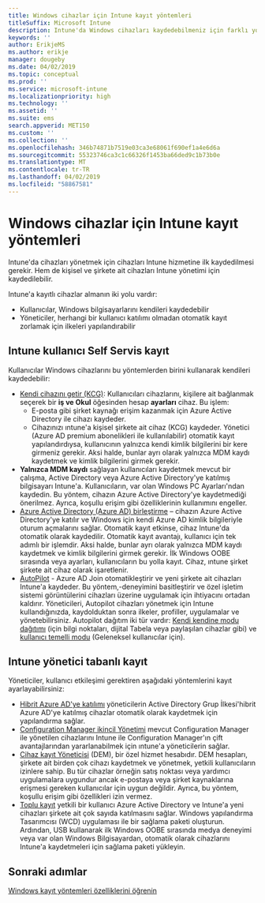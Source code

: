 ```yaml
---
title: Windows cihazlar için Intune kayıt yöntemleri
titleSuffix: Microsoft Intune
description: Intune'da Windows cihazları kaydedebilmeniz için farklı yollarını öğrenin
keywords: ''
author: ErikjeMS
ms.author: erikje
manager: dougeby
ms.date: 04/02/2019
ms.topic: conceptual
ms.prod: ''
ms.service: microsoft-intune
ms.localizationpriority: high
ms.technology: ''
ms.assetid: ''
ms.suite: ems
search.appverid: MET150
ms.custom: ''
ms.collection: ''
ms.openlocfilehash: 346b74871b7519e03ca3e68061f690ef1a4e6d6a
ms.sourcegitcommit: 55323746ca3c1c66326f1453ba66ded9c1b73b0e
ms.translationtype: MT
ms.contentlocale: tr-TR
ms.lasthandoff: 04/02/2019
ms.locfileid: "58867581"
---
```

# <a name="intune-enrollment-methods-for-windows-devices"></a>Windows cihazlar için Intune kayıt yöntemleri

Intune'da cihazları yönetmek için cihazları Intune hizmetine ilk kaydedilmesi gerekir. Hem de kişisel ve şirkete ait cihazları Intune yönetimi için kaydedilebilir. 

Intune'a kayıtlı cihazlar almanın iki yolu vardır:
- Kullanıcılar, Windows bilgisayarlarını kendileri kaydedebilir 
- Yöneticiler, herhangi bir kullanıcı katılımı olmadan otomatik kayıt zorlamak için ilkeleri yapılandırabilir

## <a name="user-self-enrollment-in-intune"></a>Intune kullanıcı Self Servis kayıt

Kullanıcılar Windows cihazlarını bu yöntemlerden birini kullanarak kendileri kaydedebilir:

- [Kendi cihazını getir (KCG)](https://docs.microsoft.com/intune-user-help/enroll-windows-10-device): Kullanıcıları cihazlarını, kişilere ait bağlanmak seçerek bir **iş ve Okul** öğesinden hesap **ayarları** cihaz. Bu işlem:
    - E-posta gibi şirket kaynağı erişim kazanmak için Azure Active Directory ile cihazı kaydeder.
    - Cihazınızı ıntune'a kişisel şirkete ait cihaz (KCG) kaydeder.
Yönetici (Azure AD premium abonelikleri ile kullanılabilir) otomatik kayıt yapılandırdıysa, kullanıcının yalnızca kendi kimlik bilgilerini bir kere girmeniz gerekir. Aksi halde, bunlar ayrı olarak yalnızca MDM kaydı kaydetmek ve kimlik bilgilerini girmek gerekir.  
- **Yalnızca MDM kaydı** sağlayan kullanıcıları kaydetmek mevcut bir çalışma, Active Directory veya Azure Active Directory'ye katılmış bilgisayarı Intune'a. Kullanıcıların, var olan Windows PC Ayarları'ndan kaydedin. Bu yöntem, cihazın Azure Active Directory'ye kaydetmediği önerilmez. Ayrıca, koşullu erişim gibi özelliklerinin kullanımını engeller.
- [Azure Active Directory (Azure AD) birleştirme](https://docs.microsoft.com/azure/active-directory/user-help/user-help-join-device-on-network) – cihazın Azure Active Directory'ye katılır ve Windows için kendi Azure AD kimlik bilgileriyle oturum açmalarını sağlar. Otomatik kayıt etkinse, cihaz Intune'da otomatik olarak kaydedilir. Otomatik kayıt avantajı, kullanıcı için tek adımlı bir işlemdir. Aksi halde, bunlar ayrı olarak yalnızca MDM kaydı kaydetmek ve kimlik bilgilerini girmek gerekir. İlk Windows OOBE sırasında veya ayarları, kullanıcıların bu yolla kayıt. Cihaz, ıntune şirket şirkete ait cihaz olarak işaretlenir.
- [AutoPilot](enrollment-autopilot.md) - Azure AD Join otomatikleştirir ve yeni şirkete ait cihazları Intune'a kaydeder. Bu yöntem,-deneyimini basitleştirir ve özel işletim sistemi görüntülerini cihazları üzerine uygulamak için ihtiyacını ortadan kaldırır. Yöneticileri, Autopilot cihazları yönetmek için Intune kullandığınızda, kaydolduktan sonra ilkeler, profiller, uygulamalar ve yönetebilirsiniz.  Autopilot dağıtım iki tür vardır: [Kendi kendine modu dağıtımı](https://docs.microsoft.com/windows/deployment/windows-autopilot/self-deploying) (için bilgi noktaları, dijital Tabela veya paylaşılan cihazlar gibi) ve [kullanıcı temelli modu](https://docs.microsoft.com/windows/deployment/windows-autopilot/user-driven) (Geleneksel kullanıcılar için). 

## <a name="administrator-based-enrollment-in-intune"></a>Intune yönetici tabanlı kayıt

Yöneticiler, kullanıcı etkileşimi gerektiren aşağıdaki yöntemlerini kayıt ayarlayabilirsiniz:

- [Hibrit Azure AD'ye katılımı](https://docs.microsoft.com/windows/client-management/mdm/enroll-a-windows-10-device-automatically-using-group-policy) yöneticilerin Active Directory Grup İlkesi'hibrit Azure AD'ye katılmış cihazlar otomatik olarak kaydetmek için yapılandırma sağlar. 
- [Configuration Manager ikincil Yönetimi](https://docs.microsoft.com/sccm/comanage/overview) mevcut Configuration Manager ile yönetilen cihazlarını Intune ile Configuration Manager'ın çift avantajlarından yararlanabilmek için ıntune'a yöneticilerin sağlar. 
- [Cihaz kayıt Yöneticisi](device-enrollment-manager-enroll.md) (DEM), bir özel hizmet hesabıdır. DEM hesapları, şirkete ait birden çok cihazı kaydetmek ve yönetmek, yetkili kullanıcıların izinlere sahip. Bu tür cihazlar örneğin satış noktası veya yardımcı uygulamalara uygundur ancak e-postaya veya şirket kaynaklarına erişmesi gereken kullanıcılar için uygun değildir. Ayrıca, bu yöntem, koşullu erişim gibi özellikleri izin vermez. 
- [Toplu kayıt](windows-bulk-enroll.md) yetkili bir kullanıcı Azure Active Directory ve Intune'a yeni cihazları şirkete ait çok sayıda katılmasını sağlar. Windows yapılandırma Tasarımcısı (WCD) uygulaması ile bir sağlama paketi oluşturun. Ardından, USB kullanarak ilk Windows OOBE sırasında medya deneyimi veya var olan Windows Bilgisayardan, otomatik olarak cihazlarını Intune'a kaydetmeleri için sağlama paketi yükleyin. 

## <a name="next-steps"></a>Sonraki adımlar

[Windows kayıt yöntemleri özelliklerini öğrenin](enrollment-method-capab.md)
